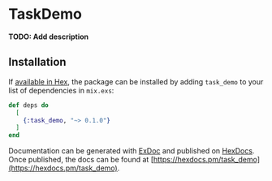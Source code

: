 # TaskDemo

**TODO: Add description**

## Installation

If [available in Hex](https://hex.pm/docs/publish), the package can be installed
by adding `task_demo` to your list of dependencies in `mix.exs`:

```elixir
def deps do
  [
    {:task_demo, "~> 0.1.0"}
  ]
end
```

Documentation can be generated with [ExDoc](https://github.com/elixir-lang/ex_doc)
and published on [HexDocs](https://hexdocs.pm). Once published, the docs can
be found at [https://hexdocs.pm/task_demo](https://hexdocs.pm/task_demo).

